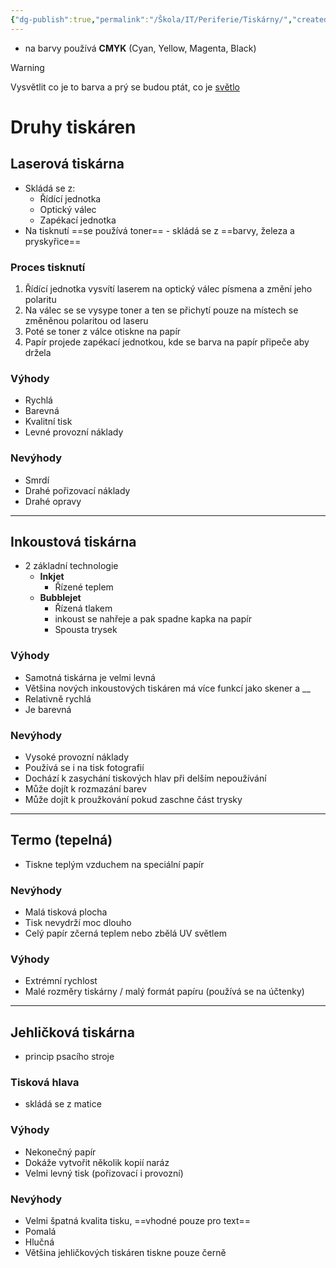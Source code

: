 ```yaml
---
{"dg-publish":true,"permalink":"/Škola/IT/Periferie/Tiskárny/","created":"2024-03-18T20:55:13.727+01:00","updated":"2024-03-13T18:13:52.047+01:00"}
---
```


- na barvy používá **CMYK** (Cyan, Yellow, Magenta, Black)

> [!Warning]
>  Vysvětlit co je to barva a prý se budou ptát, co je [světlo](Světlo.md)
# Druhy tiskáren
## Laserová tiskárna
- Skládá se z:
	- Řídící jednotka
	- Optický válec
	- Zapékací jednotka
- Na tisknutí ==se používá toner== - skládá se z ==barvy, železa a pryskyřice==
### Proces tisknutí
1. Řídící jednotka vysvítí laserem na optický válec písmena a změní jeho polaritu
2. Na válec se se vysype toner a ten se přichytí pouze na místech se změněnou polaritou od laseru
3. Poté se toner z válce otiskne na papír
4. Papír projede zapékací jednotkou, kde se barva na papír připeče aby držela
### Výhody
- Rychlá
- Barevná
- Kvalitní tisk
- Levné provozní náklady
### Nevýhody
- Smrdí
- Drahé pořizovací náklady
- Drahé opravy
___
## Inkoustová tiskárna
- 2 základní technologie 
	- **Inkjet** 
		- Řízené teplem
	- **Bubblejet**
		- Řízená tlakem
		- inkoust se nahřeje a pak spadne kapka na papír
		- Spousta trysek
### Výhody
- Samotná tiskárna je velmi levná
- Většina nových inkoustových tiskáren má více funkcí jako skener a __
- Relativně rychlá
- Je barevná
### Nevýhody
- Vysoké provozní náklady
- Používá se i na tisk fotografií
- Dochází k zasychání tiskových hlav při delším nepoužívání
- Může dojít k rozmazání barev
- Může dojít k proužkování pokud zaschne část trysky
___
## Termo (tepelná)
- Tiskne teplým vzduchem na speciální papír
### Nevýhody
- Malá tisková plocha
- Tisk nevydrží moc dlouho
- Celý papír zčerná teplem nebo zbělá UV světlem
### Výhody
- Extrémní rychlost
- Malé rozměry tiskárny / malý formát papíru (používá se na účtenky)
___
## Jehličková tiskárna
- princip psacího stroje
### Tisková hlava
- skládá se z matice 
### Výhody
- Nekonečný papír
- Dokáže vytvořit několik kopií naráz
- Velmi levný tisk (pořizovací i provozní)
### Nevýhody
- Velmi špatná kvalita tisku, ==vhodné pouze pro text==
- Pomalá
- Hlučná
- Většina jehličkových tiskáren tiskne pouze černě
